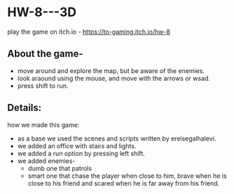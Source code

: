 # HW-8---3D

play the game on itch.io - https://to-gaming.itch.io/hw-8



## About the game-
* move around and explore the map, but be aware of the enemies.
* look araound using the mouse, and move with the arrows or wsad.
* press shift to run. 


## Details:
how we made this game:
* as a base we used the scenes and scripts written by erelsegalhalevi.
* we added an office with stairs and lights.
* we added a run option by pressing left shift.
* we added enemies-
  * dumb one that patrols
  * smart one that chase the player when close to him, brave when he is close to his friend and scared when he is far away from his friend.
 
